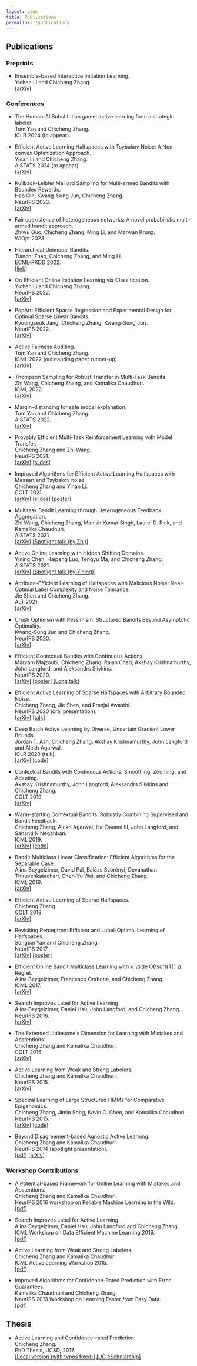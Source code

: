 ```yaml
---
layout: page
title: Publications
permalink: /publications
---
```


<h2>Publications</h2>


<!--  
<h3>Preprints</h3>  
<ul>
<li>
<span class="title">Spectral Learning of Binomial HMMs for DNA Methylation Data.</span> <br>
<span class="author">Chicheng Zhang, Eran A. Mukamel, and Kamalika Chaudhuri.</span> <br>
<span class="link"><a href="https://arxiv.org/abs/1802.02498">[arXiv]</a> </span>
</li>
</ul>
-->

<h3>Preprints</h3>  
<ul>
<li>
<span class="title">Ensemble-based Interactive Imitation Learning.</span> <br>
<span class="author">Yichen Li and Chicheng Zhang.</span> <br>
<span class="link"><a href="https://arxiv.org/abs/2312.16860">[arXiv]</a> </span>
</li>
</ul>
	
  
<h3>Conferences</h3>

<ul>
<li>
<span class="title">The Human-AI Substitution game: active learning from a strategic labeler.</span> <br>
<span class="author">Tom Yan and Chicheng Zhang.</span> <br>
<span class="venue">ICLR 2024 (to appear). </span> <br>
</li>
</ul>

<ul>
<li>
<span class="title">Efficient Active Learning Halfspaces with Tsybakov Noise: A Non-convex Optimization Approach.</span> <br>
<span class="author">Yinan Li and Chicheng Zhang.</span> <br>
<span class="venue">AISTATS 2024 (to appear). </span> <br>
<span class="link"><a href="https://arxiv.org/abs/2310.15411">[arXiv]</a> </span>
</li>
</ul>


<ul>
<li>
<span class="title">Kullback-Leibler Maillard Sampling for Multi-armed Bandits with Bounded Rewards.</span> <br>
<span class="author">Hao Qin, Kwang-Sung Jun, Chicheng Zhang.</span> <br>
<span class="venue">NeurIPS 2023. </span> <br>
<span class="link"><a href="https://arxiv.org/abs/2304.14989">[arXiv]</a> </span>
</li>
</ul>


<ul>
<li>
<span class="title">Fair coexistence of heterogeneous networks: A novel probabilistic multi-armed bandit approach.</span> <br>
<span class="author">Zhiwu Guo, Chicheng Zhang, Ming Li, and Marwan Krunz.</span> <br>
<span class="venue">WiOpt 2023. </span> <br>
</li>
</ul>

<ul>
<li>
<span class="title">Hierarchical Unimodal Bandits.</span> <br>
<span class="author">Tianchi Zhao, Chicheng Zhang, and Ming Li.</span> <br>
<span class="venue">ECML-PKDD 2022. </span> <br>
<span class="link"><a href="https://2022.ecmlpkdd.org/wp-content/uploads/2022/09/sub_1280.pdf">[link]</a> </span>
</li>
</ul>


<ul>
<li>
<span class="title">On Efficient Online Imitation Learning via Classification.</span> <br>
<span class="author">Yichen Li and Chicheng Zhang.</span> <br>
<span class="venue">NeurIPS 2022. </span> <br>
<span class="link"><a href="https://arxiv.org/abs/2209.12868">[arXiv]</a> </span>
</li>
</ul>

<ul>
<li>
<span class="title">PopArt: Efficient Sparse Regression and Experimental Design for Optimal Sparse Linear Bandits.</span> <br>
<span class="author">Kyoungseok Jang, Chicheng Zhang, Kwang-Sung Jun.</span> <br>
<span class="venue">NeurIPS 2022. </span> <br>
<span class="link"><a href="https://arxiv.org/abs/2210.15345">[arXiv]</a> </span>
</li>
</ul>

	
<ul>
<li>
<span class="title">Active Fairness Auditing.</span> <br>
<span class="author">Tom Yan and Chicheng Zhang.</span> <br>
<span class="venue">ICML 2022 (outstanding paper runner-up). </span> <br>
<span class="link"><a href="https://arxiv.org/abs/2206.08450">[arXiv]</a> </span>
</li>
</ul>
	
<ul>
<li>
<span class="title">Thompson Sampling for Robust Transfer in Multi-Task Bandits.</span> <br>
<span class="author">Zhi Wang, Chicheng Zhang, and Kamalika Chaudhuri.</span> <br>
<span class="venue">ICML 2022. </span> <br>
<span class="link"><a href="https://arxiv.org/abs/2206.08556">[arXiv]</a> </span>
</li>
</ul>
		   
	
<ul>
<li>
<span class="title">Margin-distancing for safe model explanation.</span> <br>
<span class="author">Tom Yan and Chicheng Zhang.</span> <br>
<span class="venue">AISTATS 2022. </span> <br>
<span class="link"><a href="https://arxiv.org/abs/2202.11266">[arXiv]</a> </span>
</li>
</ul>
		
  
<ul>
<li>
<span class="title">Provably Efficient Multi-Task Reinforcement Learning with Model Transfer.</span> <br>
<span class="author">Chicheng Zhang and Zhi Wang.</span> <br>
<span class="venue">NeurIPS 2021. </span> <br>
<span class="link"><a href="https://arxiv.org/abs/2107.08622">[arXiv]</a>  <a href="../docs/multitask_rl_neurips21.pptx">[slides]</a> </span>
</li>
</ul>
  
<ul>
<li>
<span class="title">Improved Algorithms for Efficient Active Learning Halfspaces with Massart and Tsybakov noise.</span> <br>
<span class="author">Chicheng Zhang and Yinan Li.</span> <br>
<span class="venue">COLT 2021. </span> <br>
<span class="link"><a href="https://arxiv.org/abs/2102.05312">[arXiv]</a> <a href="../docs/ae_al_colt_2021.pptx">[slides]</a> <a href="../docs/colt2021_poster.pdf">[poster]</a>  </span>
</li>
</ul>

<ul>
<li>
<span class="title">Multitask Bandit Learning through Heterogeneous Feedback Aggregation.</span> <br>
<span class="author">Zhi Wang, Chicheng Zhang, Manish Kumar Singh, Laurel D. Riek, and Kamalika Chaudhuri.</span> <br>
<span class="venue">AISTATS 2021. </span> <br>
<span class="link"><a href="https://arxiv.org/abs/2010.15390">[arXiv]</a> <a href="https://slideslive.com/38953075/multitask-bandit-learning-through-heterogeneous-feedback-aggregation?ref=speaker-17647-latest">[Spotlight talk (by Zhi)]</a> </span>
</li>
</ul>     
  
<ul>
<li>
<span class="title">Active Online Learning with Hidden Shifting Domains.</span> <br>
<span class="author">Yining Chen, Haipeng Luo, Tengyu Ma, and Chicheng Zhang.</span> <br>
<span class="venue">AISTATS 2021. </span> <br>
<span class="link"><a href="https://arxiv.org/abs/2006.14481">[arXiv]</a> <a href="https://slideslive.com/38953128/active-online-learning-with-hidden-shifting-domains?ref=speaker-17647-latest">[Spotlight talk (by Yining)]</a> </span>
</li>
</ul>      
	
  

<ul>
<li>
<span class="title">Attribute-Efficient Learning of Halfspaces with Malicious Noise: Near-Optimal Label Complexity and Noise Tolerance.</span> <br>
<span class="author">Jie Shen and Chicheng Zhang.</span> <br>
<span class="venue">ALT 2021. </span> <br>
<span class="link"><a href="https://arxiv.org/abs/2006.03781">[arXiv]</a> </span>
</li>
</ul>
  
<ul>
<li>
<span class="title">Crush Optimism with Pessimism: Structured Bandits Beyond Asymptotic Optimality.</span> <br>
<span class="author">Kwang-Sung Jun and Chicheng Zhang.</span> <br>
<span class="venue">NeurIPS 2020. </span> <br>
<span class="link"><a href="https://arxiv.org/abs/2006.08754">[arXiv]</a> </span>
</li>
</ul>

<ul>
<li>
<span class="title">Efficient Contextual Bandits with Continuous Actions.</span> <br>
<span class="author">Maryam Majzoubi, Chicheng Zhang, Rajan Chari, Akshay Krishnamurthy, John Langford, and Aleksandrs Slivkins.</span> <br>
<span class="venue">NeurIPS 2020. </span> <br>
<span class="link"><a href="https://arxiv.org/abs/2006.06040">[arXiv]</a>  <a href="../docs/CATS-Poster.pdf">[poster]</a> <a href="  https://slideslive.com/38930598/efficient-continuousaction-contextual-bandits-via-extreme-classification?ref=speaker-17647-latest">[Long talk]</a> </span>
</li>
</ul>


<ul>
<li>
<span class="title">Efficient Active Learning of Sparse Halfspaces with Arbitrary Bounded Noise.</span> <br>
<span class="author">Chicheng Zhang, Jie Shen, and Pranjal Awasthi.</span> <br>
<span class="venue">NeurIPS 2020 (oral presentation). </span> <br>
<span class="link"><a href="https://arxiv.org/abs/2002.04840">[arXiv]</a> <a href="https://slideslive.com/38938508/efficient-active-learning-of-sparse-halfspaces-with-arbitrary-bounded-noise?ref=speaker-17647-latest">[talk]</a> </span>
</li>
</ul>
  

<ul>
<li>
<span class="title">Deep Batch Active Learning by Diverse, Uncertain Gradient Lower Bounds.</span> <br>
<span class="author">Jordan T. Ash, Chicheng Zhang, Akshay Krishnamurthy, John Langford and Alekh Agarwal.</span> <br>
<span class="venue">ICLR 2020 (talk).</span> <br>
<span class="link"><a href="https://arxiv.org/abs/1906.03671">[arXiv]</a> </span>
<span class="link"><a href="https://github.com/JordanAsh/badge">[code]</a> </span>
</li>
</ul>

<ul>
<li>
<span class="title">Contextual Bandits with Continuous Actions: Smoothing, Zooming, and Adapting.</span> <br>
<span class="author">Akshay Krishnamurthy, John Langford, Aleksandrs Slivkins and Chicheng Zhang.</span> <br>
<span class="venue">COLT 2019.</span> <br>
<span class="link"><a href="https://arxiv.org/abs/1902.01520">[arXiv]</a> </span>
</li>
</ul>


<ul>
<li>
<span class="title">Warm-starting Contextual Bandits: Robustly Combining Supervised and Bandit Feedback.</span> <br>
<span class="author">Chicheng Zhang, Alekh Agarwal, Hal Daum&eacute; III, John Langford, and Sahand N Negahban.</span> <br>
<span class="venue">ICML 2019.</span> <br>
<span class="link"><a href="https://arxiv.org/abs/1901.00301">[arXiv]</a> </span>
<span class="link"><a href="https://github.com/zcc1307/warmcb_scripts">[code]</a> </span>
</li>
</ul>

<ul>
<li>
<span class="title">Bandit Multiclass Linear Classification: Efficient Algorithms for the Separable Case.</span> <br>
<span class="author">Alina Beygelzimer, D&aacute;vid P&aacute;l, Bal&aacute;zs Sz&ouml;r&eacute;nyi, Devanathan Thiruvenkatachari, Chen-Yu Wei, and Chicheng Zhang.</span> <br>
<span class="venue">ICML 2019.</span> <br>
<span class="link"><a href="https://arxiv.org/abs/1902.02244">[arXiv]</a> </span>
</li>
</ul>

<ul>
<li>
<span class="title">Efficient Active Learning of Sparse Halfspaces.</span> <br>
<span class="author">Chicheng Zhang.</span> <br>
<span class="venue">COLT 2018.</span> <br>
<span class="link"><a href="https://arxiv.org/abs/1805.02350">[arXiv]</a> </span>
</li>
</ul>


<ul>
<li>
<span class="title">Revisiting Perceptron: Efficient and Label-Optimal Learning of Halfspaces.</span> <br>
<span class="author">Songbai Yan and Chicheng Zhang.</span> <br>
<span class="venue">NeurIPS 2017.</span> <br>
<span class="link"><a href="http://arxiv.org/abs/1702.05581">[arXiv]</a> </span>
<span class="link"><a href="../docs/active_perceptron_poster.pdf">[poster]</a> </span>
</li>
</ul>

<ul>
<li>
<span class="title">Efficient Online Bandit Multiclass Learning with \( \tilde O(\sqrt{T}) \) Regret.</span> <br>
<span class="author">Alina Beygelzimer, Francesco Orabona, and Chicheng Zhang.</span> <br>
<span class="venue">ICML 2017.</span> <br>
<span class="link"><a href="https://arxiv.org/abs/1702.07958">[arXiv]</a> </span>
</li>
</ul>

<ul>
<li>
<span class="title">Search Improves Label for Active Learning. </span> <br>
<span class="author">Alina Beygelzimer, Daniel Hsu, John Langford, and Chicheng Zhang.</span> <br>
<span class="venue">NeurIPS 2016.</span> <br>
<span class="link"><a href="http://arxiv.org/abs/1602.07265">[arXiv]</a> </span>
</li>
</ul>

<ul>
<li>
<span class="title">The Extended Littlestone's Dimension for Learning with Mistakes and Abstentions. </span> <br>
<span class="author">Chicheng Zhang and Kamalika Chaudhuri.</span> <br>
<span class="venue">COLT 2016.</span> <br>
<span class="link"><a href="http://arxiv.org/abs/1604.06162">[arXiv]</a> </span>
</li>
</ul>

<ul>
<li>
<span class="title">Active Learning from Weak and Strong Labelers. </span> <br>
<span class="author">Chicheng Zhang and Kamalika Chaudhuri. </span> <br>
<span class="venue">NeurIPS 2015.</span> <br>
<span class="link"><a href="http://arxiv.org/abs/1510.02847">[arXiv]</a> </span>
</li>
</ul>

<ul>
<li>
<span class="title">Spectral Learning of Large Structured HMMs for Comparative Epigenomics. </span> <br>
<span class="author">Chicheng Zhang, Jimin Song, Kevin C. Chen, and Kamalika Chaudhuri. </span> <br>
<span class="venue">NeurIPS 2015.</span> <br>
<span class="link"><a href="http://arxiv.org/abs/1506.01744">[arXiv]</a> </span>
<span class="link"><a href="https://github.com/kcchen88/Spectacle-Tree">[code]</a> </span>
</li>
</ul>

<ul>
<li>
<span class="title">Beyond Disagreement-based Agnostic Active Learning.</span> <br>
<span class="author">Chicheng Zhang and Kamalika Chaudhuri. </span><br>
<span class="venue">NeurIPS 2014 (spotlight presentation).</span> <br>
<span class="link"><a href="papers/crpal.pdf">[pdf]</a> <a href="http://arxiv.org/abs/1407.2657">[arXiv]</a> </span>
</li>
</ul>

<h3>Workshop Contributions</h3>

<ul>
<li>
<span class="title">A Potential-based Framework for Online Learning with Mistakes and Abstentions. </span> <br>
<span class="author">Chicheng Zhang and Kamalika Chaudhuri. </span> <br>
<span class="venue">NeurIPS 2016 workshop on Reliable Machine Learning in the Wild.</span> <br>
<span class="link"><a href="papers/potential_crp.pdf">[pdf]</a> </span>
</li>
</ul>


<ul>
<li>
<span class="title">Search Improves Label for Active Learning. </span> <br>
<span class="author">Alina Beygelzimer, Daniel Hsu, John Langford and Chicheng Zhang. </span> <br>
<span class="venue">ICML Workshop on Data Efficient Machine Learning 2016.</span> <br>
<span class="link"><a href="papers/search_oracle.pdf">[pdf]</a> </span>
</li>
</ul>


<ul>
<li>
<span class="title">Active Learning from Weak and Strong Labelers. </span> <br>
<span class="author">Chicheng Zhang and Kamalika Chaudhuri. </span> <br>
<span class="venue">ICML Active Learning Workshop 2015.</span> <br>
<span class="link"><a href="papers/weakactive.pdf">[pdf]</a> </span>
</li>
</ul>

<ul>
<li>
<span class="title">Improved Algorithms for Confidence-Rated Prediction with Error Guarantees. </span> <br>
<span class="author">Kamalika Chaudhuri and Chicheng Zhang. </span> <br>
<span class="venue">NeurIPS 2013 Workshop on Learning Faster from Easy Data.</span> <br>
<span class="link"><a href="papers/easydata_crp.pdf">[pdf]</a> </span>
</li>
</ul>

<h2>Thesis</h2>
<ul>
<li>
<span class="title">Active Learning and Confidence-rated Prediction.</span> <br>
<span class="author">Chicheng Zhang.</span> <br>
<span class="venue">PhD Thesis, UCSD, 2017.</span> <br>
<span class="link"> <a href="papers/thesis.pdf">[Local version (with typos fixed)]</a> <a href="http://escholarship.org/uc/item/6101r8sf">[UC eScholarship]</a> </span> <br>
</li>
</ul>
      
